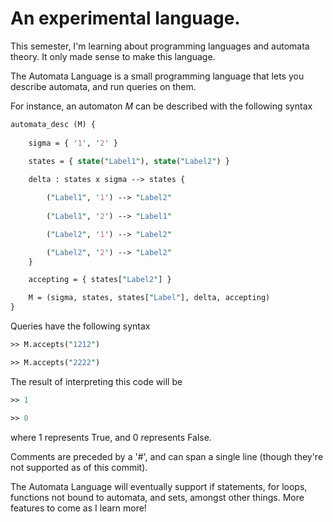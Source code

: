 # An experimental language.

This semester, I'm learning about programming languages and automata theory. It only made sense to make this language. 

The Automata Language is a small programming language that lets you describe automata, and run queries on them.

For instance, an automaton *M* can be described with the following syntax

```perl
automata_desc (M) {
	
	sigma = { '1', '2' }
	
	states = { state("Label1"), state("Label2") }

	delta : states x sigma --> states { 

		("Label1", '1') --> "Label2"	
		
		("Label1", '2') --> "Label1"

		("Label2", '1') --> "Label2"

		("Label2", '2') --> "Label2"
	}

	accepting = { states["Label2"] }

	M = (sigma, states, states["Label"], delta, accepting)
}
```

Queries have the following syntax

```perl
>> M.accepts("1212")

>> M.accepts("2222")
```

The result of interpreting this code will be 

```perl
>> 1

>> 0
```

where 1 represents True, and 0 represents False. 

Comments are preceded by a '#', and can span a single line (though they're not supported as of this commit).

The Automata Language will eventually support if statements, for loops, functions not bound to automata, and sets, amongst other things. More features to come as I learn more!



